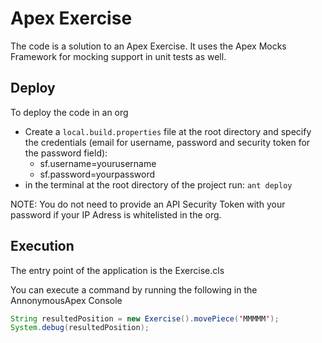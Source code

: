 Apex Exercise
=============

The code is a solution to an Apex Exercise. It uses the Apex Mocks Framework for mocking support in unit tests as well.

## Deploy

To deploy the code in an org

- Create a ```local.build.properties``` file at the root directory and specify the credentials (email for username, password and security token for the password field):
    - sf.username=yourusername
    - sf.password=yourpassword
- in the terminal at the root directory of the project run: ```ant deploy```

NOTE: You do not need to provide an API Security Token with your password if your IP Adress is whitelisted in the org. 

## Execution

The entry point of the application is the Exercise.cls

You can execute a command by running the following in the AnnonymousApex Console
``` java
String resultedPosition = new Exercise().movePiece('MMMMM');
System.debug(resultedPosition);
```

